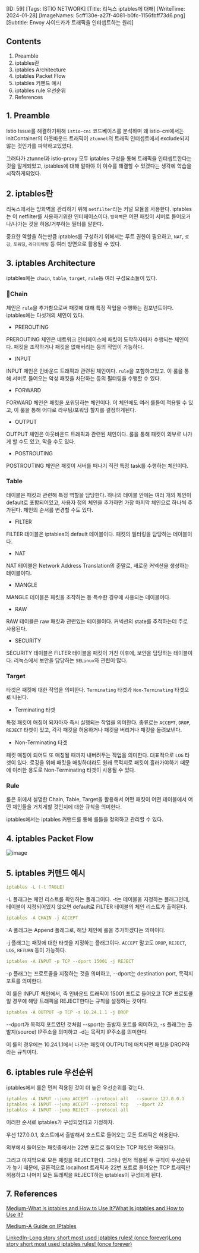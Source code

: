 [ID: 59]
[Tags: ISTIO NETWORK]
[Title: 리눅스 iptables에 대해]
[WriteTime: 2024-01-28]
[ImageNames: 5cff130e-a27f-4081-b0fc-1156fbff73d6.png]
[Subtitle: Envoy 사이드카가 트래픽을 인터셉트하는 원리]


## Contents

1. Preamble
2. iptables란
3. iptables Architecture
4. iptables Packet Flow 
5. iptables 커맨드 예시
6. iptables rule 우선순위
7. References

## 1. Preamble


Istio Issue를 해결하기위해 `istio-cni` 코드베이스를 분석하며 왜 istio-cni에서는 initContainer의 아웃바운드 트래픽이 `ztunnel`의 트래픽 인터셉트에서 exclude되지 않는 것인가를 파악하고있었다. 

그러다가 ztunnel과 istio-proxy 모두 iptables 구성을 통해 트래픽을 인터셉트한다는 것을 알게되었고, iptables에 대해 알아야 이 이슈를 해결할 수 있겠다는 생각에 학습을 시작하게되었다.

## 2. iptables란


리눅스에서는 방화벽을 관리하기 위해 `netfilter`라는 커널 모듈을 사용한다. iptables는 이 netfilter를 사용하기위한 인터페이스이다. `방화벽`은 어떤 패킷이 서버로 들어오거나/나가는 것을 허용/거부하는 필터를 말한다.

중요한 역할을 하는만큼 iptables를 구성하기 위해서는 루트 권한이 필요하고, `NAT`, `로깅`, `포워딩`, `리다이렉팅` 등 여러 방면으로 활용될 수 있다.

## 3. iptables Architecture


iptables에는 `chain`, `table`, `target`, `rule`등 여러 구성요소들이 있다.

### Chain


체인은 `rule`을 추가함으로써 패킷에 대해 특정 작업을 수행하는 컴포넌트이다. iptables에는 다섯개의 체인이 있다.


- PREROUTING

PREROUTING 체인은 네트워크 인터페이스에 패킷이 도착하자마자 수행되는 체인이다. 패킷을 조작하거나 패킷을 없애버리는 등의 작업이 가능하다.


- INPUT

INPUT 체인은 인바운드 트래픽과 관련된 체인이다. `rule`을 포함하고있고. 이 룰을 통해 서버로 들어오는 악성 패킷을 차단하는 등의 필터링을 수행할 수 있다.


- FORWARD

FORWARD 체인은 패킷을 포워딩하는 체인이다. 이 체인에도 여러 룰들이 적용될 수 있고, 이 룰을 통해 어디로 라우팅/포워딩 할지를 결정하게된다.


- OUTPUT

OUTPUT 체인은 아웃바운드 트래픽과 관련된 체인이다. 룰을 통해 패킷이 외부로 나가게 할 수도 있고, 막을 수도 있다.


- POSTROUTING

POSTROUTING 체인은 패킷이 서버를 떠나기 직전 특정 task를 수행하는 체인이다. 

### Table


테이블은 패킷과 관련해 특정 역할을 담당한다. 하나의 테이블 안에는 여러 개의 체인이 default로 포함되어있고, 사용자 정의 체인을 추가하면 가장 마지막 체인으로 하나씩 추가된다. 체인의 순서를 변경할 수도 있다.


- FILTER

FILTER 테이블은 iptables의 default 테이블이다. 패킷의 필터링을 담당하는 테이블이다.


- NAT

NAT 테이블은 Network Address Translation의 준말로, 새로운 커넥션을 생성하는 테이블이다.


- MANGLE

MANGLE 테이블은 패킷을 조작하는 등 특수한 경우에 사용되는 테이블이다.


- RAW

RAW 테이블은 raw 패킷과 관련있는 테이블이다. 커넥션의 state를 추적하는데 주로 사용된다.


- SECURITY

SECURITY 테이블은 FILTER 테이블을 패킷이 거친 이후에, 보안을 담당하는 테이블이다. 리눅스에서 보안을 담당하는 `SELinux`와 관련이 많다.

### Target


타겟은 패킷에 대한 작업을 의미한다. `Terminating` 타겟과 `Non-Terminating` 타겟으로 나뉜다.


- Terminating 타겟

특정 패킷이 매칭이 되자마자 즉시 실행되는 작업을 의미한다. 종류로는 `ACCEPT`, `DROP`, `REJECT` 타겟이 있고, 각각 패킷을 허용하거나 패킷을 버리거나 패킷을 돌려보낸다.


- Non-Terminating 타겟

패킷 매칭이 되어도 또 매칭될 때까지 내버려두는 작업을 의미한다. 대표적으로 `LOG` 타겟이 있다. 로깅을 위해 패킷을 매칭하더라도 원래 목적지로 패킷이 흘러가야하기 때문에 이러한 용도로 Non-Terminating 타겟이 사용될 수 있다.

### Rule


룰은 위에서 설명한 Chain, Table, Target을 활용해서 어떤 패킷이 어떤 테이블에서 어떤 체인들을 거치게할 것인지에 대한 규칙을 의미한다.

iptables에서는 iptables 커맨드를 통해 룰들을 정의하고 관리할 수 있다.

## 4. iptables Packet Flow


![image](https://res.craft.do/user/full/6deb5b3a-d995-5f97-e85b-e7c3c5f9702a/doc/B9CA67CA-CDD1-4ADF-8929-61EE6D8E6B9F/69A97DE6-62AF-4C71-9920-A47EB353F260_2/vuGROe1lG7oPE47Iu0W3HYIycmQoMWiOR7padkhJTmcz/Image.png)

## 5. iptables 커맨드 예시


```yaml
iptables -L (-t TABLE)
```


-L 플래그는 체인 리스트를 확인하는 플래그이다. -t는 테이블을 지정하는 플래그인데, 테이블이 지정되어있지 않으면 default로 FILTER 테이블의 체인 리스트가 출력된다.

```yaml
iptables -A CHAIN -j ACCEPT
```


-A 플래그는 Append 플래그로, 해당 체인에 룰을 추가하겠다는 의미이다.

-j 플래그는 패킷에 대한 타겟을 지정하는 플래그이다. `ACCEPT` 말고도 `DROP`, `REJECT`, `LOG`, `RETURN` 등이 가능하다.

```yaml
iptables -A INPUT -p TCP --dport 15001 -j REJECT
```


-p 플래그는 프로토콜을 지정하는 것을 의미하고, --dport는 destination port, 목적지 포트를 의미한다.

이 룰은 INPUT 체인에서, 즉 인바운드 트래픽이 15001 포트로 들어오고 TCP 프로토콜일 경우에 해당 트래픽을 REJECT한다는 규칙을 설정하는 것이다.

```yaml
iptables -A OUTPUT -p TCP -s 10.24.1.1 -j DROP
```


--dport가 목적지 포트였던 것처럼 --sport는 출발지 포트를 의미하고, -s 플래그는 출발지(source) IP주소을 의미하고 -d는 목적지 IP주소를 의미한다.

이 룰의 경우에는 10.24.1.1에서 나가는 패킷이 OUTPUT에 매치되면 패킷을 DROP하라는 규칙이다.

## 6. iptables rule 우선순위


iptables에서 룰은 먼저 적용된 것이 더 높은 우선순위를 갖는다.

```yaml
iptables -A INPUT --jump ACCEPT --protocol all   --source 127.0.0.1
iptables -A INPUT --jump ACCEPT --protocol tcp   --dport 22
iptables -A INPUT --jump REJECT --protocol all
```


이러한 순서로 iptables가 구성되었다고 가정하자.

우선 127.0.0.1, 호스트에서 출발해서 호스트로 들어오는 모든 트래픽은 허용된다.

외부에서 들어오는 패킷중에서는 22번 포트로 들어오는 TCP 패킷만 허용된다.

그리고 마지막으로 모든 패킷을 REJECT한다. 그러나 먼저 적용된 두 규칙이 우선순위가 높기 때문에, 결론적으로 localhost 트래픽과 22번 포트로 들어오는 TCP 트래픽만 허용하고 나머지 모든 트래픽을 REJECT하는 iptables이 구성되게 된다.

## 7. References


[Medium-What Is iptables and How to Use It?What Is iptables and How to Use It?](https://medium.com/skilluped/what-is-iptables-and-how-to-use-it-781818422e52)

[Medium-A Guide on IPtables](https://medium.com/@mzainkh/a-guide-on-iptables-c4babdc2ea9c)

[LinkedIn-Long story short most used iptables rules! (once forever)Long story short most used iptables rules! (once forever)](https://www.linkedin.com/pulse/iptables-commonly-used-rules-other-stories-short-once-zamani-rad/)
